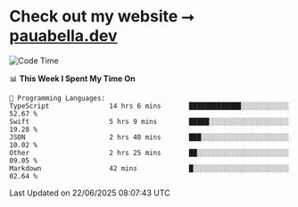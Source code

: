 # Check out my website ⭢ [pauabella.dev](https://pauabella.dev)

<!--START_SECTION:waka-->
![Code Time](http://img.shields.io/badge/Code%20Time-4%2C558%20hrs%2057%20mins-blue)

📊 **This Week I Spent My Time On** 

```text
💬 Programming Languages: 
TypeScript               14 hrs 6 mins       █████████████░░░░░░░░░░░░   52.67 % 
Swift                    5 hrs 9 mins        █████░░░░░░░░░░░░░░░░░░░░   19.28 % 
JSON                     2 hrs 40 mins       ███░░░░░░░░░░░░░░░░░░░░░░   10.02 % 
Other                    2 hrs 25 mins       ██░░░░░░░░░░░░░░░░░░░░░░░   09.05 % 
Markdown                 42 mins             █░░░░░░░░░░░░░░░░░░░░░░░░   02.64 % 
```


 Last Updated on 22/06/2025 08:07:43 UTC
<!--END_SECTION:waka-->
